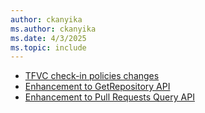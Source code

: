 ```yaml
---
author: ckanyika
ms.author: ckanyika
ms.date: 4/3/2025
ms.topic: include
---
```


- [TFVC check-in policies changes](#tfvc-check-in-policies-changes)
- [Enhancement to GetRepository API](#enhancement-to-getrepository-api)
- [Enhancement to Pull Requests Query API](#enhancement-to-pull-requests-query-api)
